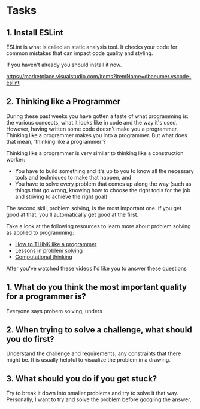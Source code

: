 # Tasks

## 1. Install ESLint

ESLint is what is called an static analysis tool. It checks your code for common mistakes that can impact code quality and styling. 

If you haven't already you should install it now.

https://marketplace.visualstudio.com/items?itemName=dbaeumer.vscode-eslint

## 2. Thinking like a Programmer

During these past weeks you have gotten a taste of what programming is: the various concepts, what it looks like in code and the way it's used. However, having written some code doesn't make you a programmer. Thinking like a programmer makes you into a programmer. But what does that mean, 'thinking like a programmer'?

Thinking like a programmer is very similar to thinking like a construction worker:

*  You have to build something and it's up to you to know all the necessary tools and techniques to make that happen, and
*  You have to solve every problem that comes up along the way (such as things that go wrong, knowing how to choose the right tools for the job and striving to achieve the right goal)

The second skill, problem solving, is the most important one. If you get good at that, you'll automatically get good at the first.

Take a look at the following resources to learn more about problem solving as applied to programming:

- [How to THINK like a programmer](https://www.youtube.com/watch?v=NNazO2tMHno)
- [Lessons in problem solving](https://www.freecodecamp.org/news/how-to-think-like-a-programmer-lessons-in-problem-solving-d1d8bf1de7d2/)
- [Computational thinking](https://www.youtube.com/watch?v=qbnTZCj0ugI)

After you've watched these videos I'd like you to answer these questions

## 1. What do you think the most important quality for a programmer is?

Everyone says probem solving, unders

## 2. When trying to solve a challenge, what should you do first?

Understand the challenge and requirements, any constraints that there might be. It is usually helpful to visualize the problem in a drawing.

## 3. What should you do if you get stuck?

Try to break it down into smaller problems and try to solve it that way. Personally, I want to try and solve the problem before googling the answer.

